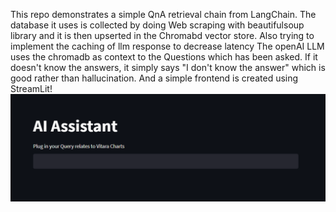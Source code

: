 This repo demonstrates a simple QnA retrieval chain from LangChain. 
The database it uses is collected by doing Web scraping with beautifulsoup library and it is then upserted in the Chromabd vector store.
Also trying to implement the caching of llm response to decrease latency 
The openAI LLM uses the chromadb as context to the Questions which has been asked. If it doesn't know the answers, it simply says "I don't know the answer" which is good rather than hallucination.
And a simple frontend is created using StreamLit!
![Website](app.png)